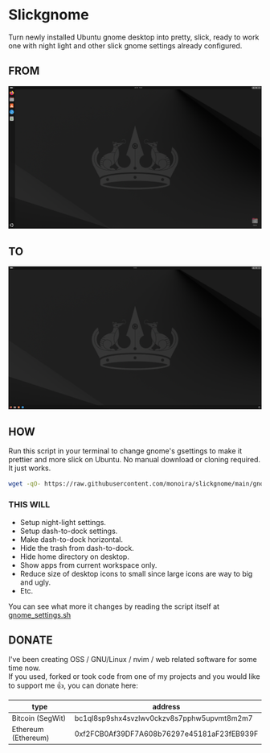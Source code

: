 # Slickgnome

Turn newly installed Ubuntu gnome desktop into pretty, slick,
ready to work one with night light and other
slick gnome settings already configured.

## FROM

![before picture](./docs/from.png)

## TO

![after picture](./docs/to.png)

## HOW

Run this script in your terminal to change gnome's gsettings to make
it prettier and more slick on Ubuntu. No manual download or cloning required.
It just works.

```bash
wget -qO- https://raw.githubusercontent.com/monoira/slickgnome/main/gnome_settings.sh | bash
```

### THIS WILL

- Setup night-light settings.
- Setup dash-to-dock settings.
- Make dash-to-dock horizontal.
- Hide the trash from dash-to-dock.
- Hide home directory on desktop.
- Show apps from current workspace only.
- Reduce size of desktop icons to small since
  large icons are way to big and ugly.
- Etc.

You can see what more it changes by reading the script itself at
[gnome_settings.sh](./gnome_settings.sh)

## DONATE

I've been creating OSS / GNU/Linux / nvim / web
related software for some time now.  
If you used, forked or took code from one of my projects and you
would like to support me 👍, you can donate here:

| type                | address                                    |
| ------------------- | ------------------------------------------ |
| Bitcoin (SegWit)    | bc1ql8sp9shx4svzlwv0ckzv8s7pphw5upvmt8m2m7 |
| Ethereum (Ethereum) | 0xf2FCB0Af39DF7A608b76297e45181aF23fEB939F |

